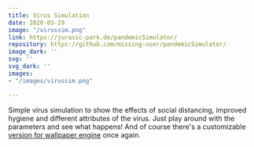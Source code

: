 ```yaml
---
title: Virus Simulation
date: 2020-03-29
image: "/virussim.png"
link: https://jurasic-park.de/pandemicSimulator/
repository: https://github.com/missing-user/pandemicSimulator/
image_dark: ''
svg: ''
svg_dark: ''
images:
- "/images/virussim.png"

---
```

Simple virus simulation to show the effects of social distancing, improved hygiene and different attributes of the virus. Just play around with the parameters and see what happens! And of course there's a customizable [version for wallpaper engine](https://steamcommunity.com/sharedfiles/filedetails/?id=2062848686) once again.